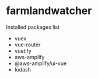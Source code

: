 # farmlandwatcher
Installed packages list
- vuex
- vue-router
- vuetify
- aws-amplify
- @aws-amplify/ui-vue
- lodash